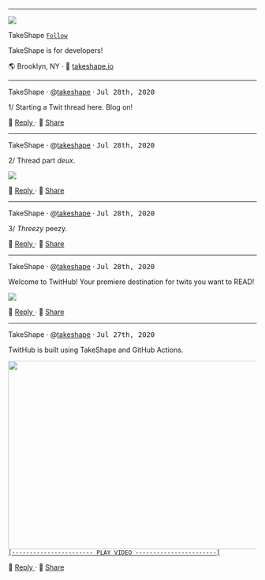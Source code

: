 ---

![](https://images.takeshape.io/5fa56f55-d64e-4e56-ae68-1daf93e7fdc3/dev/109353a0-b3e1-4d61-ad63-508eac27fbd3/yoel-peterson-1105776-unsplash.jpg?auto=compress%2Cformat&amp;h=134&amp;mask=ellipse&amp;q=100&amp;w=134)

TakeShape [`Follow`](https://github.com/takeshape?tab=followers)

TakeShape is for developers!

🌎 Brooklyn, NY · 📠 [takeshape.io](https://takeshape.io)

<hr /><a name="1595984065-1"></a>

TakeShape · @[takeshape](https://github.com/takeshape) · <kbd>Jul 28th, 2020</kbd>

1/ Starting a Twit thread here. Blog on!

<p>
  <span>💬 </span>
  <a href="https://github.com/takeshape/README/issues/new?body=Starting%20a%20Twit%20thread%20here.%20Blog%20on!%0A%0A---" rel="noopener noreferrer">
    Reply
  </a>
  <span> · <span>
  <span>👏 </span>
  <a href="https://twitter.com/intent/tweet?url=https://github.com/takeshape/README%23user-content-1595984065-1&hashtags=TwitHub">
    Share
  </a>
</p>

<hr /><a name="1595984065-2"></a>

TakeShape · @[takeshape](https://github.com/takeshape) · <kbd>Jul 28th, 2020</kbd>

2/ Thread part _deux_.

<p>
  <a href="https://images.takeshape.io/b9b1f9b0-313e-45d7-a92d-42dbbdec5dd0/dev/6a160dae-113f-43ad-9516-dcc68a35339b/220px-Hot_Shots_part_deux.jpg?auto=compress%2Cformat" alt="" rel="noopener noreferrer">
    <img src="https://images.takeshape.io/b9b1f9b0-313e-45d7-a92d-42dbbdec5dd0/dev/6a160dae-113f-43ad-9516-dcc68a35339b/220px-Hot_Shots_part_deux.jpg?auto=compress%2Cformat&amp;crop=faces%2Centropy&amp;fit=crop&amp;h=288&amp;q=100&amp;w=510"/>
  </a>
</p><p>
  <span>💬 </span>
  <a href="https://github.com/takeshape/README/issues/new?body=Thread%20part%20_deux_.%0A%0A---" rel="noopener noreferrer">
    Reply
  </a>
  <span> · <span>
  <span>👏 </span>
  <a href="https://twitter.com/intent/tweet?url=https://github.com/takeshape/README%23user-content-1595984065-2&hashtags=TwitHub">
    Share
  </a>
</p>

<hr /><a name="1595984065-3"></a>

TakeShape · @[takeshape](https://github.com/takeshape) · <kbd>Jul 28th, 2020</kbd>

3/ *Threezy* peezy.

<p>
  <span>💬 </span>
  <a href="https://github.com/takeshape/README/issues/new?body=*Threezy*%20peezy.%0A%0A---" rel="noopener noreferrer">
    Reply
  </a>
  <span> · <span>
  <span>👏 </span>
  <a href="https://twitter.com/intent/tweet?url=https://github.com/takeshape/README%23user-content-1595984065-3&hashtags=TwitHub">
    Share
  </a>
</p>

<hr /><a name="1595944469-1"></a>

TakeShape · @[takeshape](https://github.com/takeshape) · <kbd>Jul 28th, 2020</kbd>

Welcome to TwitHub! Your premiere destination for twits you want to READ!

<p>
  <a href="https://images.takeshape.io/5fa56f55-d64e-4e56-ae68-1daf93e7fdc3/dev/84750f63-fb7a-4789-af52-1439fab79234/marion-michele-330691-unsplash.jpg?auto=compress%2Cformat" alt="alt text" rel="noopener noreferrer">
    <img src="https://images.takeshape.io/5fa56f55-d64e-4e56-ae68-1daf93e7fdc3/dev/84750f63-fb7a-4789-af52-1439fab79234/marion-michele-330691-unsplash.jpg?auto=compress%2Cformat&amp;crop=faces%2Centropy&amp;fit=crop&amp;h=288&amp;q=100&amp;w=510"/>
  </a>
</p><p>
  <span>💬 </span>
  <a href="https://github.com/takeshape/README/issues/new?body=Welcome%20to%20TwitHub!%20Your%20premiere%20destination%20for%20twits%20you%20want%20to%20READ!%0A%0A---" rel="noopener noreferrer">
    Reply
  </a>
  <span> · <span>
  <span>👏 </span>
  <a href="https://twitter.com/intent/tweet?url=https://github.com/takeshape/README%23user-content-1595944469-1&hashtags=TwitHub">
    Share
  </a>
</p>

<hr /><a name="1595882579-1"></a>

TakeShape · @[takeshape](https://github.com/takeshape) · <kbd>Jul 27th, 2020</kbd>

TwitHub is built using TakeShape and GitHub Actions.


<p>
  <a href="https://www.youtube.com/watch?v=z7_pVrIshxA&amp;feature=emb_title" rel="noopener noreferrer" target= "_blank">
    <img src="http://img.youtube.com/vi/z7_pVrIshxA/0.jpg" width="510" height="382"/><br />
    <code>[----------------------- PLAY VIDEO -----------------------]</code>
  </a>
</p><p>
  <span>💬 </span>
  <a href="https://github.com/takeshape/README/issues/new?body=TwitHub%20is%20built%20using%20TakeShape%20and%20GitHub%20Actions.%0A%0A---" rel="noopener noreferrer">
    Reply
  </a>
  <span> · <span>
  <span>👏 </span>
  <a href="https://twitter.com/intent/tweet?url=https://github.com/takeshape/README%23user-content-1595882579-1&hashtags=TwitHub">
    Share
  </a>
</p>


